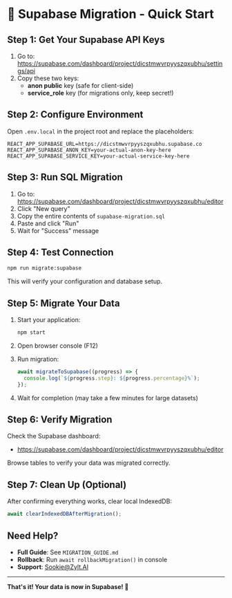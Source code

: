 # 🚀 Supabase Migration - Quick Start

## Step 1: Get Your Supabase API Keys

1. Go to: https://supabase.com/dashboard/project/dicstmwvrpyyszqxubhu/settings/api
2. Copy these two keys:
   - **anon public** key (safe for client-side)
   - **service_role** key (for migrations only, keep secret!)

## Step 2: Configure Environment

Open `.env.local` in the project root and replace the placeholders:

```env
REACT_APP_SUPABASE_URL=https://dicstmwvrpyyszqxubhu.supabase.co
REACT_APP_SUPABASE_ANON_KEY=your-actual-anon-key-here
REACT_APP_SUPABASE_SERVICE_KEY=your-actual-service-key-here
```

## Step 3: Run SQL Migration

1. Go to: https://supabase.com/dashboard/project/dicstmwvrpyyszqxubhu/editor
2. Click "New query"
3. Copy the entire contents of `supabase-migration.sql`
4. Paste and click "Run"
5. Wait for "Success" message

## Step 4: Test Connection

```bash
npm run migrate:supabase
```

This will verify your configuration and database setup.

## Step 5: Migrate Your Data

1. Start your application:
   ```bash
   npm start
   ```

2. Open browser console (F12)

3. Run migration:
   ```javascript
   await migrateToSupabase((progress) => {
     console.log(`${progress.step}: ${progress.percentage}%`);
   });
   ```

4. Wait for completion (may take a few minutes for large datasets)

## Step 6: Verify Migration

Check the Supabase dashboard:
- https://supabase.com/dashboard/project/dicstmwvrpyyszqxubhu/editor

Browse tables to verify your data was migrated correctly.

## Step 7: Clean Up (Optional)

After confirming everything works, clear local IndexedDB:

```javascript
await clearIndexedDBAfterMigration();
```

## Need Help?

- **Full Guide**: See `MIGRATION_GUIDE.md`
- **Rollback**: Run `await rollbackMigration()` in console
- **Support**: Sookie@Zylt.AI

---

**That's it! Your data is now in Supabase! 🎉**
